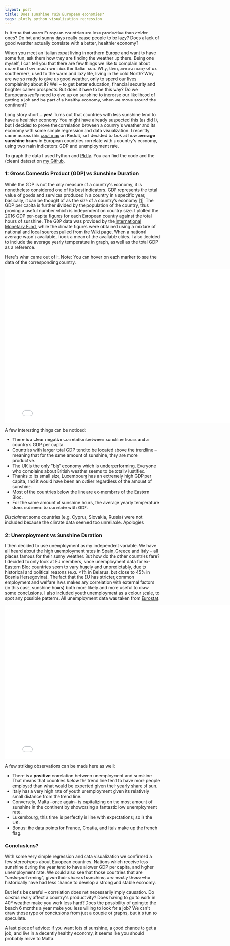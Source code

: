 ```yaml
---
layout: post
title: Does sunshine ruin European economies?
tags: plotly python visualization regression
---
```


Is it true that warm European countries are less productive than colder ones? Do hot and sunny days really cause people to be lazy? Does a lack of good weather actually correlate with a better, healthier economy?

When you meet an Italian expat living in northern Europe and want to have some fun, ask them how they are finding the weather up there. Being one myself, I can tell you that there are few things we like to complain about more than how much we miss the Italian sun. Why, then, are so many of us southerners, used to the warm and lazy life, living in the cold North? Why are we so ready to give up good weather, only to spend our lives complaining about it? Well – to get better education, financial security and brighter career prospects. But does it have to be this way? Do we Europeans *really* need to give up on sunshine to increase our likelihood of getting a job and be part of a healthy economy, when we move around the continent? 

Long story short....**yes**! Turns out that countries with less sunshine tend to have a healthier economy. You might have already suspected this (as did I), but I decided to prove the correlation between a country's weather and its economy with some simple regression and data visualization. I recently came across this [cool map](https://commons.wikimedia.org/wiki/File:Europe_sunshine_hours_map.png) on Reddit, so I decided to look at how **average sunshine hours** in European countries correlate with a country's economy, using two main indicators: GDP and unemployment rate.

To graph the data I used Python and [Plotly](https://plot.ly/). You can find the code and the (clean) dataset on [my Github](https://github.com/michetonu/europe_sunshine_economy).

### 1: Gross Domestic Product (GDP) vs Sunshine Duration

While the GDP is not the only measure of a country's economy, it is nonetheless considered one of its best indicators. GDP represents the total value of goods and services produced in a country in a specific year; basically, it can be thought of as the size of a country's economy [[1]](http://www.investopedia.com/ask/answers/199.asp). The GDP per capita is further divided by the population of the country, thus proving a useful number which is independent on country size. I plotted the 2016 GDP per-capita figures for each European country against the total hours of sunshine. The GDP data was provided by the [International Monetary Fund](https://www.imf.org/external/pubs/ft/weo/2017/01/weodata/index.aspx), while the climate figures were obtained using a mixture of national and local sources pulled from the [Wiki page](https://en.wikipedia.org/wiki/List_of_cities_by_sunshine_duration). When a national average wasn't available, I took a mean of the available cities. I also decided to include the average yearly temperature in graph, as well as the total GDP as a reference. 

Here's what came out of it. Note: You can hover on each marker to see the data of the corresponding country.

<iframe width="800" height="500" frameborder="0" scrolling="no" src="//plot.ly/~michetonu/15.embed"></iframe>

A few interesting things can be noticed:

- There is a clear negative correlation between sunshine hours and a country's GDP per capita. 
- Countries with larger total GDP tend to be located above the trendline – meaning that for the same amount of sunshine, they are more productive.
- The UK is the only "big" economy which is underperforming. Everyone who complains about British weather seems to be totally justified.
- Thanks to its small size, Luxembourg has an extremely high GDP per capita, and it would have been an outlier regardless of the amount of sunshine.
- Most of the countries below the line are ex-members of the Eastern Bloc.
- For the same amount of sunshine hours, the average yearly temperature does not seem to correlate with GDP.

*Disclaimer:* some countries (e.g. Cyprus, Slovakia, Russia) were not included because the climate data seemed too unreliable. Apologies.

### 2: Unemployment vs Sunshine Duration

I then decided to use unemployment as my independent variable. We have all heard about the high unemployment rates in Spain, Greece and Italy – all places famous for their sunny weather. But how do the other countries fare? I decided to only look at EU members, since unemployment data for ex-Eastern Bloc countries seem to vary hugely and unpredictably, due to historical and political reasons (e.g. <1% in Belarus, but close to 45% in Bosnia Herzegovina). The fact that the EU has stricter, common employment and welfare laws makes any correlation with external factors (in this case, sunshine hours) both more likely and more useful to draw some conclusions. I also included youth unemployment as a colour scale, to spot any possible patterns. All unemployment data was taken from [Eurostat](http://ec.europa.eu/eurostat/statistics-explained/index.php/Unemployment_statistics).

<iframe width="800" height="500" frameborder="0" scrolling="no" src="//plot.ly/~michetonu/17.embed"></iframe>

A few striking observations can be made here as well:

- There is a **positive** correlation between unemployment and sunshine. That means that countries *below* the trend line tend to have more people employed than what would be expected given their yearly share of sun.
- Italy has a very high rate of youth unemployment given its relatively small distance from the trend line.
- Conversely, Malta –once again– is capitalizing on the most amount of sunshine in the continent by showcasing a fantastic low unemployment rate.
- Luxembourg, this time, is perfectly in line with expectations; so is the UK.
- Bonus: the data points for France, Croatia, and Italy make up the french flag.

### Conclusions?

With some very simple regression and data visualization we confirmed a few stereotypes about European countries. Nations which receive less sunshine during the year tend to have a lower GDP per capita, and higher unemployment rate. We could also see that those countries that are "underperforming", given their share of sunshine, are mostly those who historically have had less chance to develop a strong and stable economy.

But let's be careful – correlation does not necessarily imply causation. Do *siestas* really affect a country's productivity? Does having to go to work in 40º weather make you work less hard? Does the possibility of going to the beach 6 months a year make you less willing to look for a job? We can't draw those type of conclusions from just a couple of graphs, but it's fun to speculate.

A last piece of advice: if you want lots of sunshine, a good chance to get a job, and live in a decently healthy economy, it seems like you should probably move to Malta.
